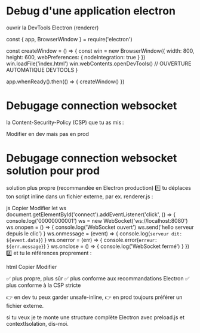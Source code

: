  # Debug d'une application electron
  ouvrir la DevTools Electron (renderer)


  const { app, BrowserWindow } = require('electron')

  const createWindow = () => {
    const win = new BrowserWindow({
      width: 800,
      height: 600,
      webPreferences: {
        nodeIntegration: true
      }
    })
    win.loadFile('index.html')
    win.webContents.openDevTools() // OUVERTURE AUTOMATIQUE DEVTOOLS
  }

  app.whenReady().then(() => {
    createWindow()
  })

  # Debugage connection websocket

  la Content-Security-Policy (CSP) que tu as mis :
    <meta http-equiv="Content-Security-Policy" content="default-src 'self' ws://localhost:8080" />

  Modifier en dev mais pas en prod    
    <meta http-equiv="Content-Security-Policy" content="default-src 'self' ws://localhost:8080; script-src 'self' 'unsafe-inline'" />


  # Debugage connection websocket solution pour prod

  solution plus propre (recommandée en Electron production)
1️⃣ tu déplaces ton script inline dans un fichier externe, par ex. renderer.js :

js
Copier
Modifier
let ws
document.getElementById('connect').addEventListener('click', () => {
  console.log('00000000001')
  ws = new WebSocket('ws://localhost:8080')
  ws.onopen = () => {
    console.log('WebSocket ouvert')
    ws.send('hello serveur depuis le clic')
  }
  ws.onmessage = (event) => {
    console.log(`serveur dit: ${event.data}`)
  }
  ws.onerror = (err) => {
    console.error(`erreur: ${err.message}`)
  }
  ws.onclose = () => {
    console.log('WebSocket fermé')
  }
})
2️⃣ et tu le références proprement :

html
Copier
Modifier
<meta http-equiv="Content-Security-Policy" content="default-src 'self' ws://localhost:8080; script-src 'self'" />
<script src="renderer.js"></script>
✅ plus propre, plus sûr
✅ plus conforme aux recommandations Electron
✅ plus conforme à la CSP stricte

👉 en dev tu peux garder unsafe-inline,
👉 en prod toujours préférer un fichier externe.

si tu veux je te monte une structure complète Electron avec preload.js et contextIsolation, dis-moi.
